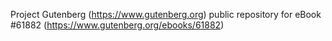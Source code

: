 Project Gutenberg (https://www.gutenberg.org) public repository for eBook #61882 (https://www.gutenberg.org/ebooks/61882)
